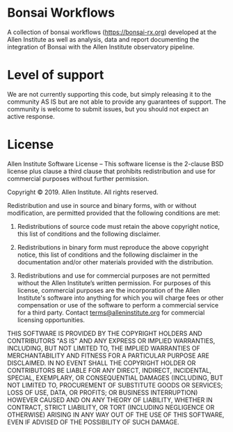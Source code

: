 Bonsai Workflows
========================

A collection of bonsai workflows (https://bonsai-rx.org) developed at the Allen Institute as well as analysis, data and report documenting the integration of Bonsai with the Allen Institute observatory pipeline. 

Level of support
========================

We are not currently supporting this code, but simply releasing it to the community AS IS but are not able to provide any guarantees of support. The community is welcome to submit issues, but you should not expect an active response.

License
========================

Allen Institute Software License – This software license is the 2-clause BSD 
license plus clause a third clause that prohibits redistribution and use for 
commercial purposes without further permission. 

Copyright © 2019. Allen Institute.  All rights reserved.

Redistribution and use in source and binary forms, with or without 
modification, are permitted provided that the following conditions are met:

1. Redistributions of source code must retain the above copyright notice, this 
list of conditions and the following disclaimer.

2. Redistributions in binary form must reproduce the above copyright notice, 
this list of conditions and the following disclaimer in the documentation 
and/or other materials provided with the distribution.

3. Redistributions and use for commercial purposes are not permitted without 
the Allen Institute’s written permission. For purposes of this license, 
commercial purposes are the incorporation of the Allen Institute's software 
into anything for which you will charge fees or other compensation or use of 
the software to perform a commercial service for a third party. Contact 
terms@alleninstitute.org for commercial licensing opportunities.

THIS SOFTWARE IS PROVIDED BY THE COPYRIGHT HOLDERS AND CONTRIBUTORS "AS IS" AND 
ANY EXPRESS OR IMPLIED WARRANTIES, INCLUDING, BUT NOT LIMITED TO, THE IMPLIED 
WARRANTIES OF MERCHANTABILITY AND FITNESS FOR A PARTICULAR PURPOSE ARE 
DISCLAIMED. IN NO EVENT SHALL THE COPYRIGHT HOLDER OR CONTRIBUTORS BE LIABLE 
FOR ANY DIRECT, INDIRECT, INCIDENTAL, SPECIAL, EXEMPLARY, OR CONSEQUENTIAL 
DAMAGES (INCLUDING, BUT NOT LIMITED TO, PROCUREMENT OF SUBSTITUTE GOODS OR 
SERVICES; LOSS OF USE, DATA, OR PROFITS; OR BUSINESS INTERRUPTION) HOWEVER 
CAUSED AND ON ANY THEORY OF LIABILITY, WHETHER IN CONTRACT, STRICT LIABILITY, 
OR TORT (INCLUDING NEGLIGENCE OR OTHERWISE) ARISING IN ANY WAY OUT OF THE USE 
OF THIS SOFTWARE, EVEN IF ADVISED OF THE POSSIBILITY OF SUCH DAMAGE.

